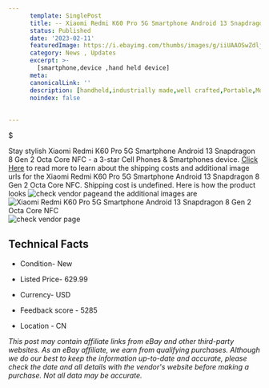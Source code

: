 ```yaml
---
      template: SinglePost
      title: -- Xiaomi Redmi K60 Pro 5G Smartphone Android 13 Snapdragon 8 Gen 2 Octa Core NFC
      status: Published
      date: '2023-02-11'
      featuredImage: https://i.ebayimg.com/thumbs/images/g/iiUAAOSwZdljr62E/s-l225.jpg
      category: News , Updates
      excerpt: >-
        [smartphone,device ,hand held device]
      meta:
      canonicalLink: ''
      description: [handheld,industrially made,well crafted,Portable,Mobile,Compact,Convenient,Lightweight,Maneuverable,Man-portable,Miniature,Carriable,Hand-held,Light,Holdable,Transportable,Mobile device,Pocket-sized,On-the-go,Wireless,Cordless,Compact size,Convenient size, smartphone,device ,hand held device]
      noindex: false
      
        
---
```

$

Stay stylish Xiaomi Redmi K60 Pro 5G Smartphone Android 13 Snapdragon 8 Gen 2 Octa Core NFC - a 3-star Cell Phones & Smartphones device. [Click Here](https://www.ebay.com/itm/165860998047?hash=item269e15fb9f%3Ag%3AiiUAAOSwZdljr62E&mkevt=1&mkcid=1&mkrid=711-53200-19255-0&campid=%253CePNCampaignId%253E&customid=%253CreferenceId%253E&toolid=10049) to read more to learn about the shipping costs and additional image urls for the Xiaomi Redmi K60 Pro 5G Smartphone Android 13 Snapdragon 8 Gen 2 Octa Core NFC. Shipping cost is undefined. Here is how the product looks ![check vendor page](https://i.ebayimg.com/thumbs/images/g/iiUAAOSwZdljr62E/s-l225.jpg)and the additional images are![Xiaomi Redmi K60 Pro 5G Smartphone Android 13 Snapdragon 8 Gen 2 Octa Core NFC](https://i.ebayimg.com/images/g/iiUAAOSwZdljr62E/s-l960.jpg)![check vendor page](https://origin-galleryplus.ebayimg.com/ws/web/165860998047_2_0_1/225x225.jpg,https://origin-galleryplus.ebayimg.com/ws/web/165860998047_3_0_1/225x225.jpg,https://origin-galleryplus.ebayimg.com/ws/web/165860998047_4_0_1/225x225.jpg,https://origin-galleryplus.ebayimg.com/ws/web/165860998047_5_0_1/225x225.jpg,https://origin-galleryplus.ebayimg.com/ws/web/165860998047_6_0_1/225x225.jpg,https://origin-galleryplus.ebayimg.com/ws/web/165860998047_7_0_1/225x225.jpg)



 ## Technical Facts 



     
      

 - Condition- New 


      

 - Listed Price- 629.99 


      

 - Currency- USD 


      

 - Feedback score - 5285 


      

 - Location - CN 


      
      

 *_This post may contain affiliate links from eBay and other third-party websites. As an eBay affiliate, we earn from qualifying purchases. Although we do our best to keep the information up-to-date and accurate, please check the date and all details with the vendor's website before making a purchase. Not all data may be accurate._*






